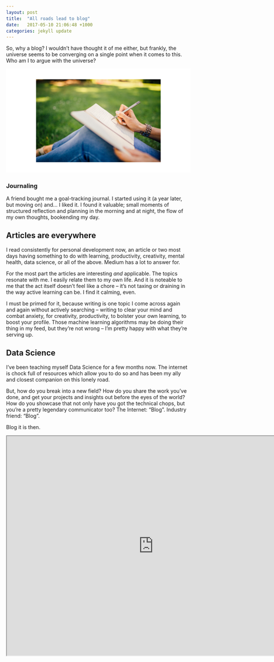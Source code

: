 ```yaml
---
layout: post
title:  "All roads lead to blog"
date:   2017-05-10 21:06:48 +1000
categories: jekyll update
---
```

So, why a blog? I wouldn’t have thought it of me either, but frankly, the universe seems to be converging on a single point when it comes to this. Who am I to argue with the universe?

![photos](https://raw.githubusercontent.com/ainephelan/ainephelan.github.io/master/images/journal.png)

### Journaling
A friend bought me a goal-tracking journal. I started using it (a year later, but moving on) and… I liked it. I found it valuable; small moments of structured reflection and planning in the morning and at night, the flow of my own thoughts, bookending my day.

## Articles are everywhere
I read consistently for personal development now, an article or two most days having something to do with learning, productivity, creativity, mental health, data science, or all of the above. Medium has a lot to answer for.

For the most part the articles are interesting *and* applicable. The topics resonate with me. I easily relate them to my own life. And it is noteable to me that the act itself doesn’t feel like a chore – it’s not taxing or draining in the way active learning can be. I find it calming, even.

I must be primed for it, because writing is one topic I come across again and again without actively searching – writing to clear your mind and combat anxiety, for creativity, productivity, to bolster your own learning, to boost your profile. Those machine learning algorithms may be doing their thing in my feed, but they’re not wrong – I’m pretty happy with what they’re serving up.

## Data Science
I’ve been teaching myself Data Science for a few months now. The internet is chock full of resources which allow you to do so and has been my ally and closest companion on this lonely road. 

But, how do you break into a new field? How do you share the work you’ve done, and get your projects and insights out before the eyes of the world? How do you showcase that not only have you got the technical chops, but you’re a pretty legendary communicator too? The Internet: “Blog”. Industry friend: “Blog”.

Blog it is then.


<iframe src='https://public.tableau.com/views/Salesvs_TargetbyDepartment/Dashboard1?:embed=y&:display_count=yes&:origin=viz_share_link' width='800' height='600'></iframe>


<script type='text/javascript' src='http://mysite.myserver.com/javascripts/api/viz_v1.js'></script>
  <div class='tableauPlaceholder' style='width: 800px; height: 600px;' >
  <object class='tableauViz' width='800' height='600' style='display:none;'>
  <param name='host_url' value='http://mysite.myserver.com' />
  <param name='site_root' value='' />
  <param name='name' value='ProfitAnalysis/Sales_Dashboard' />		
  <param name='tabs' value='yes' />
  <param name='toolbar' value='yes' />
  <param name='filter' value=':original_view=yes' /></object></div>
